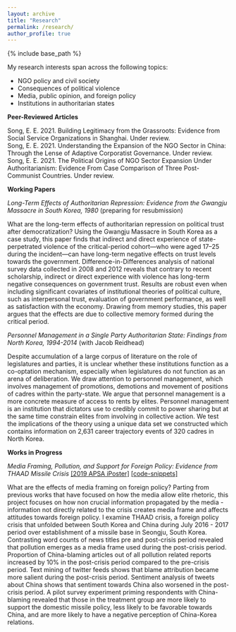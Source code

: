 ```yaml
---
layout: archive
title: "Research"
permalink: /research/
author_profile: true
---
```


{% include base_path %}

My research interests span across the following topics:

- NGO policy and civil society
- Consequences of political violence
- Media, public opinion, and foreign policy
- Institutions in authoritarian states

**Peer-Reviewed Articles**

Song, E. E. 2021. Building Legitimacy from the Grassroots: Evidence from Social Service Organizations in Shanghai. Under review.      
Song, E. E. 2021. Understanding the Expansion of the NGO Sector in China: Through the Lense of Adaptive Corporatist Governance. Under review.      
Song, E. E. 2021. The Political Origins of NGO Sector Expansion Under Authoritarianism: Evidence From Case Comparison of Three Post-Communist Countries. Under review.     

**Working Papers**

*Long-Term Effects of Authoritarian Repression: Evidence from the Gwangju Massacre in South Korea, 1980* (preparing for resubmission)

What are the long-term effects of authoritarian repression on political trust after democratization? Using the Gwangju Massacre in South Korea as a case study, this paper finds that indirect and direct experience of state-perpetrated violence of the critical-period cohort—who were aged 17–25 during the incident—can have long-term negative effects on trust levels towards the government. Difference-in-Differences analysis of national survey data collected in 2008 and 2012 reveals that contrary to recent scholarship, indirect or direct experience with violence has long-term negative consequences on government trust. Results are robust even when including significant covariates of institutional theories of political culture, such as interpersonal trust, evaluation of government performance, as well as satisfaction with the economy. Drawing from memory studies, this paper argues that the effects are due to collective memory formed during the critical period.

*Personnel Management in a Single Party Authoritarian State: Findings from North Korea, 1994-2014* (with Jacob Reidhead)

Despite accumulation of a large corpus of literature on the role of legislatures and parties, it is unclear whether these institutions function as a co-optation mechanism, especially when legislatures do not function as an arena of deliberation. We draw attention to personnel management, which involves management of promotions, demotions and movement of positions of cadres within the party-state. We argue that personnel management is a more concrete measure of access to rents by elites. Personnel management is an institution that dictators use to credibly commit to power sharing but at the same time constrain elites from involving in collective action. We test the implications of the theory using a unique data set we constructed which contains information on 2,631 career trajectory events of 320 cadres in North Korea.

**Works in Progress**

*Media Framing, Pollution, and Support for Foreign Policy: Evidence from THAAD Missile Crisis*
[[2019 APSA iPoster]](https://apsa2019-apsa.ipostersessions.com/default.aspx?s=DF-1D-34-3D-64-33-21-12-B0-42-57-A1-87-AC-68-E1)
[[code-snippets]](/files/apsa_poster_analysis.html)

What are the effects of media framing on foreign policy? Parting from previous works that have focused on how the media allow elite rhetoric, this project focuses on how non crucial information propagated by the media - information not directly related to the crisis creates media frame and affects attitudes towards foreign policy. I examine THAAD crisis, a foreign policy crisis that unfolded between South Korea and China during July 2016 - 2017 period over establishment of a missile base in Seongju, South Korea. Contrasting word counts of news titles pre and post-crisis period revealed that pollution emerges as a media frame used during the post-crisis period. Proportion of China-blaming articles out of all pollution related reports increased by 10% in the post-crisis period compared to the pre-crisis period. Text mining of twitter feeds shows that blame attribution became more salient during the post-crisis period. Sentiment analysis of tweets about China shows that sentiment towards China also worsened in the post-crisis period. A pilot survey experiment priming respondents with China-blaming revealed that those in the treatment group are more likely to support the domestic missile policy, less likely to be favorable towards China, and are more likely to have a negative perception of China-Korea relations.
